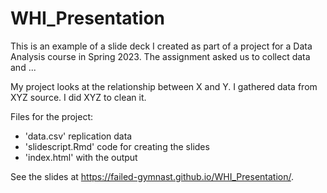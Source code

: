# WHI_Presentation

This is an example of a slide deck I created as part of a project for a Data Analysis course in Spring 2023. The assignment asked us to collect data and ... 

My project looks at the relationship between X and Y. I gathered data from XYZ source. I did XYZ to clean it. 

Files for the project:
- 'data.csv' replication data
- 'slidescript.Rmd' code for creating the slides
- 'index.html' with the output

See the slides at https://failed-gymnast.github.io/WHI_Presentation/. 
